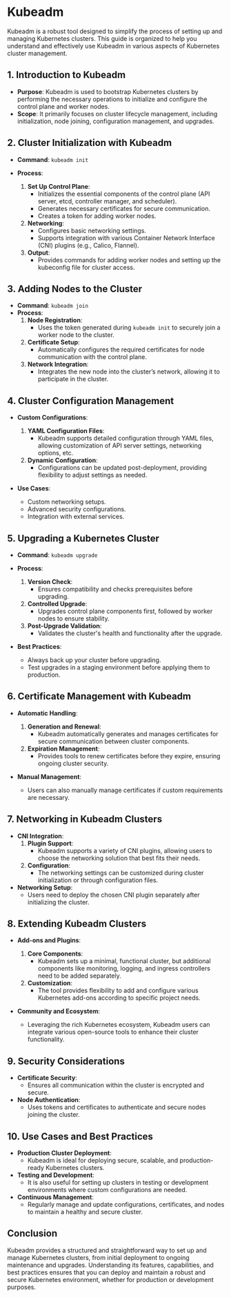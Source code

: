 # Kubeadm

Kubeadm is a robust tool designed to simplify the process of setting up and managing Kubernetes clusters. This guide is organized to help you understand and effectively use Kubeadm in various aspects of Kubernetes cluster management.

## 1. **Introduction to Kubeadm**

- **Purpose**: Kubeadm is used to bootstrap Kubernetes clusters by performing the necessary operations to initialize and configure the control plane and worker nodes.
- **Scope**: It primarily focuses on cluster lifecycle management, including initialization, node joining, configuration management, and upgrades.

## 2. **Cluster Initialization with Kubeadm**

- **Command**: `kubeadm init`
- **Process**:

  1. **Set Up Control Plane**:
     - Initializes the essential components of the control plane (API server, etcd, controller manager, and scheduler).
     - Generates necessary certificates for secure communication.
     - Creates a token for adding worker nodes.
  2. **Networking**:
     - Configures basic networking settings.
     - Supports integration with various Container Network Interface (CNI) plugins (e.g., Calico, Flannel).
  3. **Output**:
     - Provides commands for adding worker nodes and setting up the kubeconfig file for cluster access.

## 3. **Adding Nodes to the Cluster**

- **Command**: `kubeadm join`
- **Process**:
  1. **Node Registration**:
     - Uses the token generated during `kubeadm init` to securely join a worker node to the cluster.
  2. **Certificate Setup**:
     - Automatically configures the required certificates for node communication with the control plane.
  3. **Network Integration**:
     - Integrates the new node into the cluster’s network, allowing it to participate in the cluster.

## 4. **Cluster Configuration Management**

- **Custom Configurations**:

  1. **YAML Configuration Files**:
     - Kubeadm supports detailed configuration through YAML files, allowing customization of API server settings, networking options, etc.
  2. **Dynamic Configuration**:
     - Configurations can be updated post-deployment, providing flexibility to adjust settings as needed.

- **Use Cases**:
  - Custom networking setups.
  - Advanced security configurations.
  - Integration with external services.

## 5. **Upgrading a Kubernetes Cluster**

- **Command**: `kubeadm upgrade`
- **Process**:

  1. **Version Check**:
     - Ensures compatibility and checks prerequisites before upgrading.
  2. **Controlled Upgrade**:
     - Upgrades control plane components first, followed by worker nodes to ensure stability.
  3. **Post-Upgrade Validation**:
     - Validates the cluster's health and functionality after the upgrade.

- **Best Practices**:
  - Always back up your cluster before upgrading.
  - Test upgrades in a staging environment before applying them to production.

## 6. **Certificate Management with Kubeadm**

- **Automatic Handling**:

  1. **Generation and Renewal**:
     - Kubeadm automatically generates and manages certificates for secure communication between cluster components.
  2. **Expiration Management**:
     - Provides tools to renew certificates before they expire, ensuring ongoing cluster security.

- **Manual Management**:
  - Users can also manually manage certificates if custom requirements are necessary.

## 7. **Networking in Kubeadm Clusters**

- **CNI Integration**:
  1. **Plugin Support**:
     - Kubeadm supports a variety of CNI plugins, allowing users to choose the networking solution that best fits their needs.
  2. **Configuration**:
     - The networking settings can be customized during cluster initialization or through configuration files.
- **Networking Setup**:
  - Users need to deploy the chosen CNI plugin separately after initializing the cluster.

## 8. **Extending Kubeadm Clusters**

- **Add-ons and Plugins**:

  1. **Core Components**:
     - Kubeadm sets up a minimal, functional cluster, but additional components like monitoring, logging, and ingress controllers need to be added separately.
  2. **Customization**:
     - The tool provides flexibility to add and configure various Kubernetes add-ons according to specific project needs.

- **Community and Ecosystem**:
  - Leveraging the rich Kubernetes ecosystem, Kubeadm users can integrate various open-source tools to enhance their cluster functionality.

## 9. **Security Considerations**

- **Certificate Security**:
  - Ensures all communication within the cluster is encrypted and secure.
- **Node Authentication**:
  - Uses tokens and certificates to authenticate and secure nodes joining the cluster.

## 10. **Use Cases and Best Practices**

- **Production Cluster Deployment**:
  - Kubeadm is ideal for deploying secure, scalable, and production-ready Kubernetes clusters.
- **Testing and Development**:
  - It is also useful for setting up clusters in testing or development environments where custom configurations are needed.
- **Continuous Management**:
  - Regularly manage and update configurations, certificates, and nodes to maintain a healthy and secure cluster.

## Conclusion

Kubeadm provides a structured and straightforward way to set up and manage Kubernetes clusters, from initial deployment to ongoing maintenance and upgrades. Understanding its features, capabilities, and best practices ensures that you can deploy and maintain a robust and secure Kubernetes environment, whether for production or development purposes.
